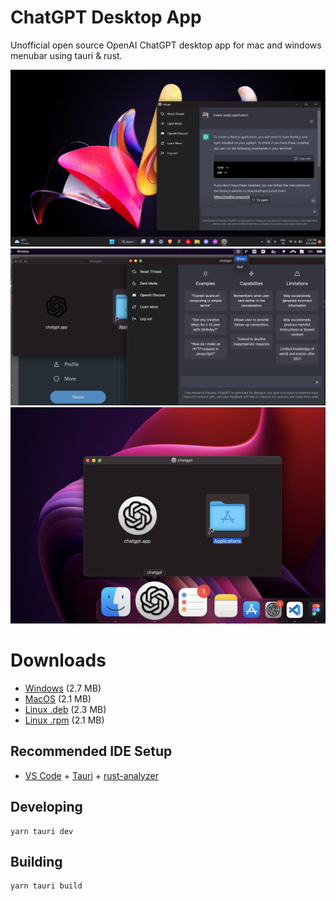 # ChatGPT Desktop App

Unofficial open source OpenAI ChatGPT desktop app for mac and windows menubar using tauri & rust.

![screen](screenshotwin.png)
![screen-mac](macss.jpg)
![screen-ma2c](ssmac2.jpg)

# Downloads

- [Windows](https://github.com/sonnylazuardi/chatgpt-desktop/raw/master/releases/chatgpt.msi) (2.7 MB)
- [MacOS](https://github.com/sonnylazuardi/chatgpt-desktop/raw/master/releases/chatgpt.dmg) (2.1 MB)
- [Linux .deb](https://github.com/sonnylazuardi/chatgpt-desktop/raw/master/releases/chatgpt_0.2.0_amd64.deb) (2.3 MB)
- [Linux .rpm](https://github.com/sonnylazuardi/chatgpt-desktop/raw/master/releases/chatgpt-0.2.0-2.x86_64.rpm) (2.1 MB)


## Recommended IDE Setup

- [VS Code](https://code.visualstudio.com/) + [Tauri](https://marketplace.visualstudio.com/items?itemName=tauri-apps.tauri-vscode) + [rust-analyzer](https://marketplace.visualstudio.com/items?itemName=rust-lang.rust-analyzer)

## Developing

```
yarn tauri dev
```

## Building

```
yarn tauri build
```
